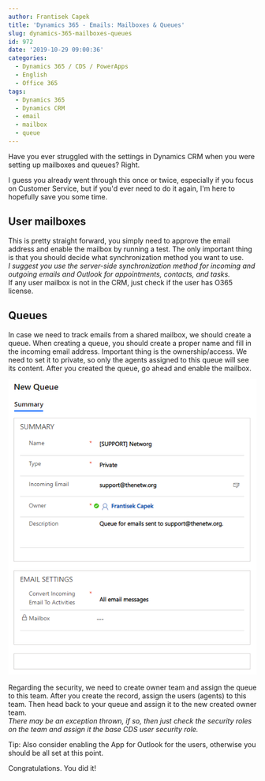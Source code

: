 ```yaml
---
author: Frantisek Capek
title: 'Dynamics 365 - Emails: Mailboxes & Queues'
slug: dynamics-365-mailboxes-queues
id: 972
date: '2019-10-29 09:00:36'
categories:
  - Dynamics 365 / CDS / PowerApps
  - English
  - Office 365
tags:
  - Dynamics 365
  - Dynamics CRM
  - email
  - mailbox
  - queue
---
```


Have you ever struggled with the settings in Dynamics CRM when you were setting up mailboxes and queues? Right.

I guess you already went through this once or twice, especially if you focus on Customer Service, but if you'd ever need to do it again, I'm here to hopefully save you some time.

## User mailboxes

This is pretty straight forward, you simply need to approve the email address and enable the mailbox by running a test. The only important thing is that you should decide what synchronization method you want to use.  
_I suggest you use the server-side synchronization method for incoming and outgoing emails and Outlook for appointments, contacts, and tasks._  
If any user mailbox is not in the CRM, just check if the user has O365 license.

## Queues

In case we need to track emails from a shared mailbox, we should create a queue. When creating a queue, you should create a proper name and fill in the incoming email address. Important thing is the ownership/access. We need to set it to private, so only the agents assigned to this queue will see its content. After you created the queue, go ahead and enable the mailbox.

![This is an example of a queue for shared mailbox support@thenetw.org in Dynamics CRM.](/uploads/2019/10/image.png)

Regarding the security, we need to create owner team and assign the queue to this team. After you create the record, assign the users (agents) to this team. Then head back to your queue and assign it to the new created owner team.  
_There may be an exception thrown, if so, then just check the security roles on the team and assign it the base CDS user security role._

Tip: Also consider enabling the App for Outlook for the users, otherwise you should be all set at this point.

Congratulations. You did it!
